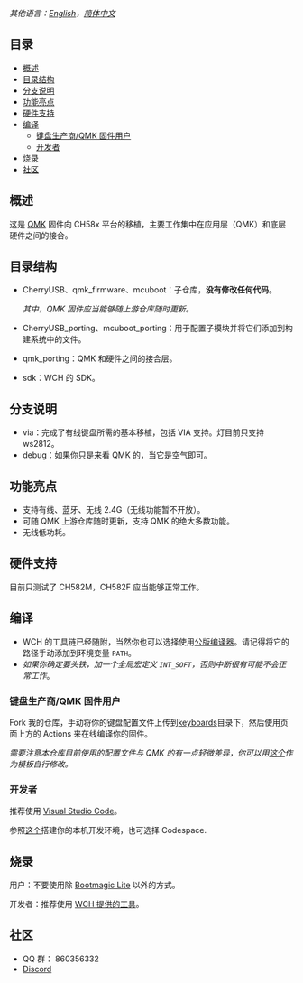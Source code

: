 *其他语言：[English](README.md)，[简体中文](README.zh-cn.md)*

## 目录

- [概述](#概述)
- [目录结构](#目录结构)
- [分支说明](#分支说明)
- [功能亮点](#功能亮点)
- [硬件支持](#硬件支持)
- [编译](#编译)
  - [键盘生产商/QMK 固件用户](#键盘生产商qmk-固件用户)
  - [开发者](#开发者)
- [烧录](#烧录)
- [社区](#社区)

## 概述

这是 [QMK](https://github.com/qmk/qmk_firmware) 固件向 CH58x 平台的移植，主要工作集中在应用层（QMK）和底层硬件之间的接合。

## 目录结构

- CherryUSB、qmk_firmware、mcuboot：子仓库，**没有修改任何代码**。

  *其中，QMK 固件应当能够随上游仓库随时更新。*
- CherryUSB_porting、mcuboot_porting：用于配置子模块并将它们添加到构建系统中的文件。
- qmk_porting：QMK 和硬件之间的接合层。
- sdk：WCH 的 SDK。

## 分支说明

- via：完成了有线键盘所需的基本移植，包括 VIA 支持。灯目前只支持 ws2812。
- debug：如果你只是来看 QMK 的，当它是空气即可。

## 功能亮点

- 支持有线、蓝牙、无线 2.4G（无线功能暂不开放）。
- 可随 QMK 上游仓库随时更新，支持 QMK 的绝大多数功能。
- 无线低功耗。

## 硬件支持

目前只测试了 CH582M，CH582F 应当能够正常工作。

## 编译

- WCH 的工具链已经随附，当然你也可以选择使用[公版编译器](https://xpack.github.io/blog/2019/07/31/riscv-none-embed-gcc-v8-2-0-3-1-released)。请记得将它的路径手动添加到环境变量 `PATH`。
- *如果你确定要头铁，加一个全局宏定义 `INT_SOFT`，否则中断很有可能不会正常工作*。

### 键盘生产商/QMK 固件用户

Fork 我的仓库，手动将你的键盘配置文件上传到[keyboards](https://github.com/O-H-M2/qmk_port_ch582/tree/via/qmk_porting/keyboards)目录下，然后使用页面上方的 Actions 来在线编译你的固件。

*需要注意本仓库目前使用的配置文件与 QMK 的有一点轻微差异，你可以用[这个](https://github.com/O-H-M2/qmk_port_ch582/tree/via/qmk_porting/keyboards/m2wired)作为模板自行修改。*

### 开发者

推荐使用 [Visual Studio Code](https://code.visualstudio.com/)。

参照[这个](./VSCODE_DEVELOPMENT.md)搭建你的本机开发环境，也可选择 Codespace.

## 烧录

用户：不要使用除 [Bootmagic Lite](https://docs.qmk.fm/#/feature_bootmagic?id=bootmagic-lite) 以外的方式。

开发者：推荐使用 [WCH 提供的工具](http://www.wch.cn/downloads/WCHISPTool_Setup_exe.html)。

## 社区

- QQ 群： 860356332
- [Discord](https://discord.gg/kaH6eRUFZS)
